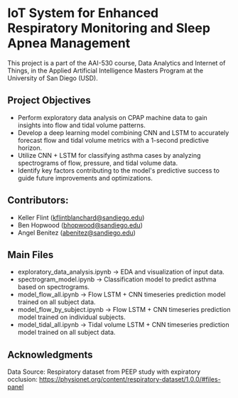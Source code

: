 # IoT System for Enhanced Respiratory Monitoring and Sleep Apnea Management
This project is a part of the AAI-530 course, Data Analytics and Internet of Things, in the Applied Artificial Intelligence Masters Program at the University of San Diego (USD).

## Project Objectives
- Perform exploratory data analysis on CPAP machine data to gain insights into flow and tidal volume patterns.
- Develop a deep learning model combining CNN and LSTM to accurately forecast flow and tidal volume metrics with a 1-second predictive horizon.
- Utilize CNN + LSTM for classifying asthma cases by analyzing spectrograms of flow, pressure, and tidal volume data.
- Identify key factors contributing to the model's predictive success to guide future improvements and optimizations.

## Contributors:
- Keller Flint (kflintblanchard@sandiego.edu)
- Ben Hopwood (bhopwood@sandiego.edu)
- Angel Benitez (abenitez@sandiego.edu)

## Main Files
- exploratory_data_analysis.ipynb -> EDA and visualization of input data.
- spectrogram_model.ipynb -> Classification model to predict asthma based on spectrograms. 
- model_flow_all.ipynb -> Flow LSTM + CNN timeseries prediction model trained on all subject data.
- model_flow_by_subject.ipynb -> Flow LSTM + CNN timeseries prediction model trained on individual subjects.
- model_tidal_all.ipynb -> Tidal volume LSTM + CNN timeseries prediction model trained on all subject data.

## Acknowledgments
Data Source: Respiratory dataset from PEEP study with expiratory occlusion: https://physionet.org/content/respiratory-dataset/1.0.0/#files-panel
